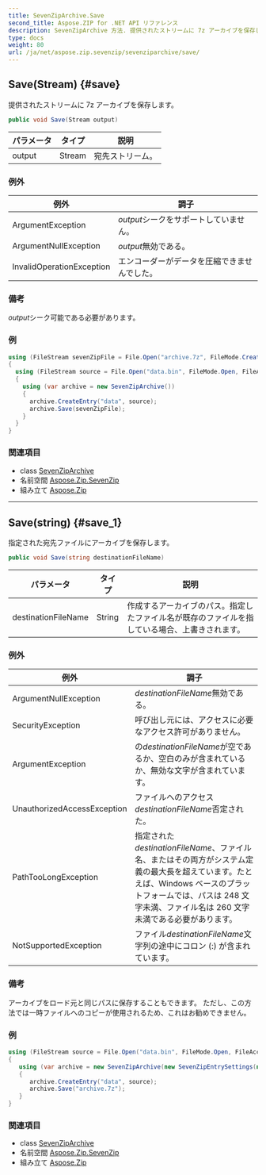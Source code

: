 ```yaml
---
title: SevenZipArchive.Save
second_title: Aspose.ZIP for .NET API リファレンス
description: SevenZipArchive 方法. 提供されたストリームに 7z アーカイブを保存します
type: docs
weight: 80
url: /ja/net/aspose.zip.sevenzip/sevenziparchive/save/
---
```

## Save(Stream) {#save}

提供されたストリームに 7z アーカイブを保存します。

```csharp
public void Save(Stream output)
```

| パラメータ | タイプ | 説明 |
| --- | --- | --- |
| output | Stream | 宛先ストリーム。 |

### 例外

| 例外 | 調子 |
| --- | --- |
| ArgumentException | *output*シークをサポートしていません。 |
| ArgumentNullException | *output*無効である。 |
| InvalidOperationException | エンコーダーがデータを圧縮できませんでした。 |

### 備考

*output*シーク可能である必要があります。

### 例

```csharp
using (FileStream sevenZipFile = File.Open("archive.7z", FileMode.Create))
{
  using (FileStream source = File.Open("data.bin", FileMode.Open, FileAccess.Read))
  {
    using (var archive = new SevenZipArchive())
    {
      archive.CreateEntry("data", source);
      archive.Save(sevenZipFile);
    }
  }
}
```

### 関連項目

* class [SevenZipArchive](../)
* 名前空間 [Aspose.Zip.SevenZip](../../sevenziparchive/)
* 組み立て [Aspose.Zip](../../../)

---

## Save(string) {#save_1}

指定された宛先ファイルにアーカイブを保存します。

```csharp
public void Save(string destinationFileName)
```

| パラメータ | タイプ | 説明 |
| --- | --- | --- |
| destinationFileName | String | 作成するアーカイブのパス。指定したファイル名が既存のファイルを指している場合、上書きされます。 |

### 例外

| 例外 | 調子 |
| --- | --- |
| ArgumentNullException | *destinationFileName*無効である。 |
| SecurityException | 呼び出し元には、アクセスに必要なアクセス許可がありません。 |
| ArgumentException | の*destinationFileName*が空であるか、空白のみが含まれているか、無効な文字が含まれています。 |
| UnauthorizedAccessException | ファイルへのアクセス*destinationFileName*否定された。 |
| PathTooLongException | 指定された*destinationFileName*、ファイル名、またはその両方がシステム定義の最大長を超えています。たとえば、Windows ベースのプラットフォームでは、パスは 248 文字未満、ファイル名は 260 文字未満である必要があります。 |
| NotSupportedException | ファイル*destinationFileName*文字列の途中にコロン (:) が含まれています。 |

### 備考

アーカイブをロード元と同じパスに保存することもできます。 ただし、この方法では一時ファイルへのコピーが使用されるため、これはお勧めできません。

### 例

```csharp
using (FileStream source = File.Open("data.bin", FileMode.Open, FileAccess.Read))
{
   using (var archive = new SevenZipArchive(new SevenZipEntrySettings(new SevenZipLZMACompressionSettings())))
   {
      archive.CreateEntry("data", source);
      archive.Save("archive.7z");
   }
}
```

### 関連項目

* class [SevenZipArchive](../)
* 名前空間 [Aspose.Zip.SevenZip](../../sevenziparchive/)
* 組み立て [Aspose.Zip](../../../)


